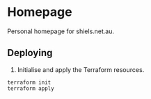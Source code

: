 # Homepage

Personal homepage for shiels.net.au.

## Deploying

1. Initialise and apply the Terraform resources.

```
terraform init
terraform apply
```
